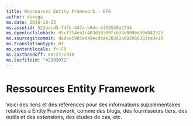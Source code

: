 ```yaml
---
title: Ressources Entity Framework - EF6
author: divega
ms.date: 2016-10-23
ms.assetid: 522aacd5-74fb-447a-b0dc-ef52530a2f34
ms.openlocfilehash: d5cf214ea1c483d39389fc633d009b430d042325
ms.sourcegitcommit: dadee5905ada9ecdbae28363a682950383ce3e10
ms.translationtype: HT
ms.contentlocale: fr-FR
ms.lasthandoff: 08/27/2018
ms.locfileid: "42993972"
---
```

# <a name="entity-framework-resources"></a>Ressources Entity Framework
Voici des liens et des références pour des informations supplémentaires relatives à Entity Framework, comme des blogs, des fournisseurs tiers, des outils et des extensions, des études de cas, etc.
